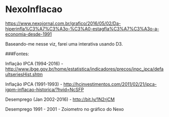 # NexoInflacao

https://www.nexojornal.com.br/grafico/2016/05/02/Da-hiperinfla%C3%A7%C3%A3o-%C3%A0-estagfla%C3%A7%C3%A3o-a-economia-desde-1991

Baseando-me nesse viz, farei uma interativa usando D3.

###Fontes:

Inflação IPCA (1994-2016) - http://www.ibge.gov.br/home/estatistica/indicadores/precos/inpc_ipca/defaultseriesHist.shtm

Inflação IPCA (1991-1993) -  http://hcinvestimentos.com/2011/02/21/ipca-igpm-inflacao-historica/?hvid=NcSFP

Desemprego (Jan 2002-2016) - http://bit.ly/1N2rjCM

Desemprego 1991 - 2001 - Zoiometro no gráfico do Nexo
